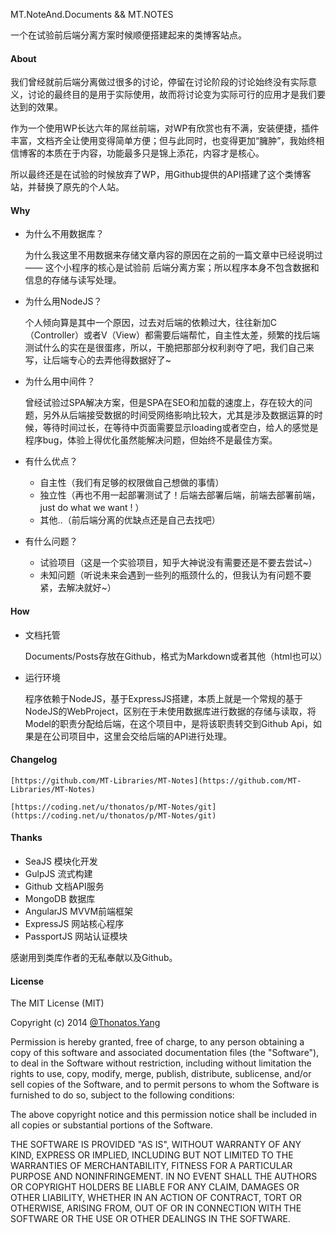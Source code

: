 
MT.NoteAnd.Documents && MT.NOTES

一个在试验前后端分离方案时候顺便搭建起来的类博客站点。

#### About

我们曾经就前后端分离做过很多的讨论，停留在讨论阶段的讨论始终没有实际意义，讨论的最终目的是用于实际使用，故而将讨论变为实际可行的应用才是我们要达到的效果。

作为一个使用WP长达六年的屌丝前端，对WP有欣赏也有不满，安装便捷，插件丰富，文档齐全让使用变得简单方便；但与此同时，也变得更加“臃肿”，我始终相信博客的本质在于内容，功能最多只是锦上添花，内容才是核心。

所以最终还是在试验的时候放弃了WP，用Github提供的API搭建了这个类博客站，并替换了原先的个人站。

#### Why

* 为什么不用数据库？

	为什么我这里不用数据来存储文章内容的原因在之前的一篇文章中已经说明过 —— 这个小程序的核心是试验前	后端分离方案；所以程序本身不包含数据和信息的存储与读写处理。
	
* 为什么用NodeJS？

	个人倾向算是其中一个原因，过去对后端的依赖过大，往往新加C（Controller）或者V（View）都需要后端帮忙，自主性太差，频繁的找后端测试什么的实在是很蛋疼，所以，干脆把那部分权利剥夺了吧，我们自己来写，让后端专心的去弄他得数据好了~
	
* 为什么用中间件？

	曾经试验过SPA解决方案，但是SPA在SEO和加载的速度上，存在较大的问题，另外从后端接受数据的时间受网络影响比较大，尤其是涉及数据运算的时候，等待时间过长，在等待中页面需要显示loading或者空白，给人的感觉是程序bug，体验上得优化虽然能解决问题，但始终不是最佳方案。
	
* 有什么优点？
	* 自主性（我们有足够的权限做自己想做的事情）
	* 独立性（再也不用一起部署测试了！后端去部署后端，前端去部署前端，just do what we want ! ）
	* 其他..（前后端分离的优缺点还是自己去找吧）
	
* 有什么问题？
	* 试验项目（这是一个实验项目，知乎大神说没有需要还是不要去尝试~）
	* 未知问题（听说未来会遇到一些列的瓶颈什么的，但我认为有问题不要紧，去解决就好~）

	
#### How

* 文档托管

	Documents/Posts存放在Github，格式为Markdown或者其他（html也可以）
	
* 运行环境

	程序依赖于NodeJS，基于ExpressJS搭建，本质上就是一个常规的基于NodeJS的WebProject，区别在于未使用数据库进行数据的存储与读取，将Model的职责分配给后端，在这个项目中，是将该职责转交到Github Api，如果是在公司项目中，这里会交给后端的API进行处理。
	
#### Changelog

	[https://github.com/MT-Libraries/MT-Notes](https://github.com/MT-Libraries/MT-Notes)

	[https://coding.net/u/thonatos/p/MT-Notes/git](https://coding.net/u/thonatos/p/MT-Notes/git)

#### Thanks

* SeaJS     模块化开发
* GulpJS    流式构建
* Github    文档API服务
* MongoDB   数据库
* AngularJS MVVM前端框架
* ExpressJS 网站核心程序
* PassportJS 网站认证模块

感谢用到类库作者的无私奉献以及Github。

#### License

The MIT License (MIT)

Copyright (c) 2014 [@Thonatos.Yang](http://github.com/thonatos)

Permission is hereby granted, free of charge, to any person obtaining a copy
of this software and associated documentation files (the "Software"), to deal
in the Software without restriction, including without limitation the rights
to use, copy, modify, merge, publish, distribute, sublicense, and/or sell
copies of the Software, and to permit persons to whom the Software is
furnished to do so, subject to the following conditions:

The above copyright notice and this permission notice shall be included in all
copies or substantial portions of the Software.

THE SOFTWARE IS PROVIDED "AS IS", WITHOUT WARRANTY OF ANY KIND, EXPRESS OR
IMPLIED, INCLUDING BUT NOT LIMITED TO THE WARRANTIES OF MERCHANTABILITY,
FITNESS FOR A PARTICULAR PURPOSE AND NONINFRINGEMENT. IN NO EVENT SHALL THE
AUTHORS OR COPYRIGHT HOLDERS BE LIABLE FOR ANY CLAIM, DAMAGES OR OTHER
LIABILITY, WHETHER IN AN ACTION OF CONTRACT, TORT OR OTHERWISE, ARISING FROM,
OUT OF OR IN CONNECTION WITH THE SOFTWARE OR THE USE OR OTHER DEALINGS IN THE
SOFTWARE.
